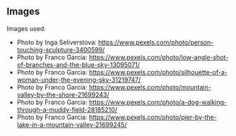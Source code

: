 
## Images

Images used:
- Photo by Inga Seliverstova: https://www.pexels.com/photo/person-touching-sculpture-3400599/
- Photo by Franco Garcia: https://www.pexels.com/photo/low-angle-shot-of-branches-and-the-blue-sky-13095071/
- Photo by Franco Garcia: https://www.pexels.com/photo/silhouette-of-a-woman-under-the-evening-sky-31219747/
- Photo by Franco Garcia: https://www.pexels.com/photo/mountain-valley-by-the-shore-21699243/
- Photo by Franco Garcia: https://www.pexels.com/photo/a-dog-walking-through-a-muddy-field-28185210/
- Photo by Franco Garcia: https://www.pexels.com/photo/pier-by-the-lake-in-a-mountain-valley-21699245/
